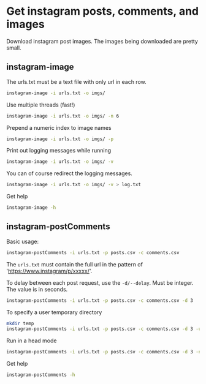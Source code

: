 # Get instagram posts, comments, and images

Download instagram post images. The images being downloaded are pretty small.

## instagram-image

The urls.txt must be a text file with only url in each row.

```bash
instagram-image -i urls.txt -o imgs/
```

Use multiple threads (fast!)

```bash
instagram-image -i urls.txt -o imgs/ -n 6
```

Prepend a numeric index to image names

```bash
instagram-image -i urls.txt -o imgs/ -p
```

Print out logging messages while running

```bash
instagram-image -i urls.txt -o imgs/ -v
```

You can of course redirect the logging messages.

```bash
instagram-image -i urls.txt -o imgs/ -v > log.txt
```

Get help

```bash
instagram-image -h
```

## instagram-postComments

Basic usage:

```bash
instagram-postComments -i urls.txt -p posts.csv -c comments.csv
```

The `urls.txt` must contain the full url in the pattern of 'https://www.instagram/p/xxxxx/'.

To delay between each post request, use the `-d/--delay`. Must be integer. The value is in seconds.

```bash
instagram-postComments -i urls.txt -p posts.csv -c comments.csv -d 3
```

To specify a user temporary directory

```bash
mkdir temp
instagram-postComments -i urls.txt -p posts.csv -c comments.csv -d 3 -u temp/
```

Run in a head mode

```bash
instagram-postComments -i urls.txt -p posts.csv -c comments.csv -d 3 -n
```

Get help

```bash
instagram-postComments -h
```